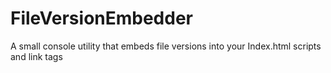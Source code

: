 # FileVersionEmbedder
A small console utility that embeds file versions into your Index.html scripts and link tags
